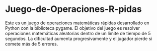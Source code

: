 # Juego-de-Operaciones-R-pidas
Este es un juego de operaciones matemáticas rápidas desarrollado en Python con la biblioteca pygame. El objetivo del juego es resolver operaciones matemáticas aleatorias dentro de un límite de tiempo de 5 segundos. La dificultad aumenta progresivamente y el jugador pierde si comete más de 5 errores.
